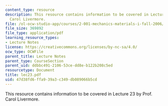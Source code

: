 ```yaml
---
content_type: resource
description: This resource contains information to be covered in Lecture 23 by Prof.
  Carol Livermore.
file: /ol-ocw-studio-app/courses/2-001-mechanics-materials-i-fall-2006/47d38fd6ffa939a3c349db089066b5cd_lec23.pdf
file_size: 369892
file_type: application/pdf
learning_resource_types:
- Lecture Notes
license: https://creativecommons.org/licenses/by-nc-sa/4.0/
ocw_type: OCWFile
parent_title: Lecture Notes
parent_type: CourseSection
parent_uid: ddbbc491-2106-53ce-dd8e-b122b208c5ed
resourcetype: Document
title: lec23.pdf
uid: 47d38fd6-ffa9-39a3-c349-db089066b5cd
---
```

This resource contains information to be covered in Lecture 23 by Prof. Carol Livermore.